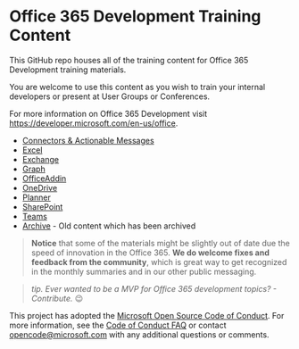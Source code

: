 Office 365 Development Training Content
===============

This GitHub repo houses all of the training content for Office 365 Development training materials.

You are welcome to use this content as you wish to train your internal developers or present at User Groups or Conferences. 

For more information on Office 365 Development visit https://developer.microsoft.com/en-us/office.

- [Connectors & Actionable Messages](./ConnectorActionableMsgs)
- [Excel](./Excel)
- [Exchange](./Exchange)
- [Graph](./Graph)
- [OfficeAddin](./OfficeAddin)
- [OneDrive](./OneDrive)
- [Planner](./Planner)
- [SharePoint](./SharePoint)
- [Teams](./Teams)
- [Archive](./Archive) - Old content which has been archived

> **Notice** that some of the materials might be slightly out of date due the speed of innovation in the Office 365. **We do welcome fixes and feedback from the community**, which is great way to get recognized in the monthly summaries and in our other public messaging. 

> *tip. Ever wanted to be a MVP for Office 365 development topics? - Contribute.* 😉

This project has adopted the [Microsoft Open Source Code of Conduct](https://opensource.microsoft.com/codeofconduct/). For more information, see the [Code of Conduct FAQ](https://opensource.microsoft.com/codeofconduct/faq/) or contact [opencode@microsoft.com](mailto:opencode@microsoft.com) with any additional questions or comments.

